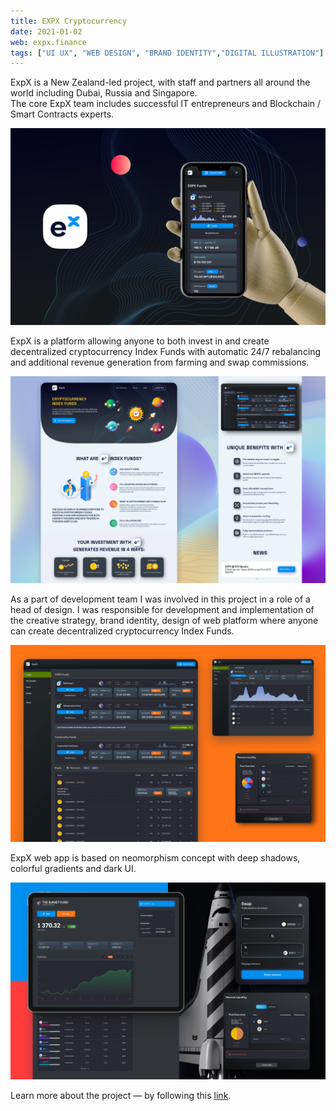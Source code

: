 ```yaml
---
title: EXPX Cryptocurrency
date: 2021-01-02
web: expx.finance
tags: ["UI UX", "WEB DESIGN", "BRAND IDENTITY","DIGITAL ILLUSTRATION"]
---
```


ExpX is a New Zealand-led project, with staff and partners all around the world including Dubai, Russia and Singapore.  
The core ExpX team includes successful IT entrepreneurs and Blockchain / Smart Contracts experts.

![1-expx-desktop@2x](1-expx-desktop@2x.webp)

ExpX is a platform allowing anyone to both invest in and create decentralized cryptocurrency Index Funds with automatic 24/7 rebalancing and additional revenue generation from farming and swap commissions.

![2-expx-desktop@2x](2-expx-desktop@2x.webp)

As a part of development team I was involved in this project in a role of a head of design. I was responsible for development and implementation of the creative strategy, brand identity, design of web platform where anyone can create decentralized cryptocurrency Index Funds.

![3-expx-desktop@2x](3-expx-desktop@2x.webp)

ExpX web app is based on neomorphism concept with deep shadows, colorful gradients and dark UI.

![4-expx-desktop@2x](4-expx-desktop@2x.webp)

Learn more about the project  — by following this [link](https://expx.gitbook.io/expx-docs/basic-concepts/what-is-expx/ "EXPX Concept").

